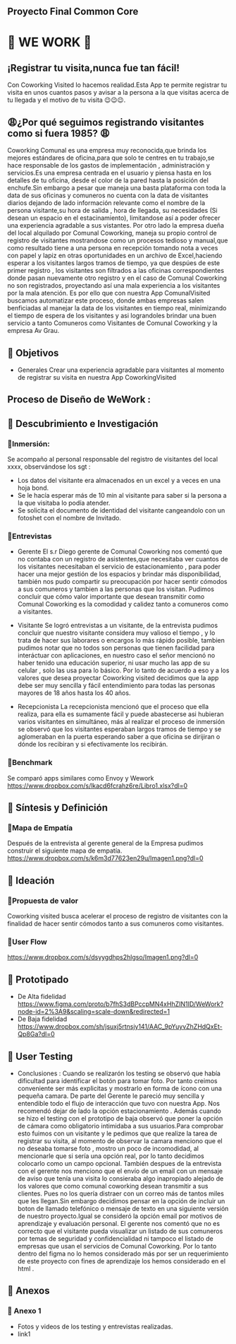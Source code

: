 ##  Proyecto Final Common Core 
# 📱 WE WORK 📱
## ¡Registrar tu visita,nunca fue tan fácil!
Con Coworking Visited lo hacemos realidad.Esta App te permite registrar tu visita en unos cuantos pasos  y avisar a la persona a la que visitas acerca de tu llegada y el motivo de tu visita 😉😉😉.
## 😩¿Por qué seguimos registrando visitantes como si fuera 1985? 😩 

Coworking Comunal es una empresa muy reconocida,que brinda  los mejores estándares de oficina,para que solo te centres en tu trabajo,se hace responsable de los gastos de implementación , administración y servicios.Es una empresa centrada en el usuario y piensa hasta en los detalles de tu oficina, desde el color de la pared hasta la posición del enchufe.Sin embargo a pesar que maneja  una basta plataforma con toda la data de sus oficinas y comuneros no cuenta con la data de visitantes diarios dejando de lado información relevante como el nombre de la persona visitante,su hora de salida , hora de llegada, su necesidades (Si desean un espacio en el estacinamiento), limitandose así a poder ofrecer una experiencia agradable a sus vistantes.
Por otro  lado la empresa dueña del local alquilado por Comunal Coworking,  maneja su propio control de registro de visitantes mostrandose como un procesos tedioso y manual,que como resultado tiene a una persona en recepción  tomando nota a veces con papel y lapiz en otras oportunidades en un archivo de Excel,haciendo esperar a los visitantes largos tramos de tiempo,  ya que despúes de este primer registro , los visitantes son filtrados a las oficinas correspondientes donde pasan nuevamente otro registro y en el caso de Comunal Coworking no son registrados, proyectando así una mala experiencia a los visitantes por la mala atención.
Es por ello que con nuestra App ComunalVisited buscamos automatizar este proceso, donde ambas empresas  salen benficiadas al manejar la data de los visitantes en tiempo real, minimizando el tiempo de espera de los visitantes y asi lograndoles brindar una buen servicio a tanto Comuneros como Visitantes de Comunal Coworking y la empresa Av Grau.

## 🙋 Objetivos 
* Generales 
Crear una experiencia agradable  para visitantes al momento de registrar su visita en nuestra App CoworkingVisited
##  Proceso de Diseño de WeWork :
## 🙋 Descubrimiento e Investigación 
### 📂Inmersión:
Se acompaño al personal responsable del registro de visitantes  del local xxxx, observándose los sgt :
* Los datos del visitante era almacenados en un excel y a veces en una hoja bond.
* Se le hacía esperar más de 10 min  al visitante para saber si la persona a la que visitaba lo podía atender.
* Se solicita el documento de identidad  del visitante cangeandolo con un fotoshet con el nombre de Invitado.
### 📂Entrevistas
* Gerente
El s.r Diego gerente de Comunal Coworking nos comentó que no contaba con un registro de asistentes,que necesitaba ver cuantos de los  visitantes necesitaban el servicio de estacionamiento , para poder hacer una mejor gestión de los espacios y brindar más disponibilidad,
también nos pudo compartir su preocupación  por hacer sentir cómodos a sus comuneros y tambien a las personas que los visitan.
Pudimos concluir que cómo valor importante que desean transmitir como Comunal Coworking  es la comodidad y calidez tanto a comuneros como a visitantes.

* Visitante
Se logró entrevistas  a un visitante, de la entrevista pudimos concluir que nuestro visitante considera muy valioso el tiempo , y lo trata de hacer sus laborares o encargos lo más rápido posible, tambien pudimos notar que no todos son personas que tienen facilidad para interáctuar con aplicaciones, en nuestro caso  el señor mencionó no haber tenido una educación superior, ni usar mucho las app de su celular , solo las usa para lo básico.
Por lo tanto  de acuerdo a eso y a los valores que desea proyectar Coworking visited  decidimos que la app debe ser muy sencilla y fácil entendimiento para todas las personas  mayores de 18 años hasta los 40 años.

* Recepcionista
La recepcionista mencionó  que el proceso que ella realiza, para ella es sumamente fácil  y puede abastecerse asi hubieran varios visitantes en simultáneo, más al realizar el proceso de inmersión  se observó que los visitantes esperaban largos tramos de tiempo   y se aglomeraban en la puerta  esperando saber  a que oficina se dirijiran o dónde los recibiran y si efectivamente los recibirán.

### 📂Benchmark
 Se comparó apps similares  como Envoy y Wework
https://www.dropbox.com/s/lkacd6fcrahz6re/Libro1.xlsx?dl=0

## 🙋 Síntesis y Definición 
### 📂Mapa de Empatía
Después de la entrevista al gerente general de la Empresa pudimos construir el siguiente mapa de empatía.
https://www.dropbox.com/s/k6m3d77623en29u/Imagen1.png?dl=0

## 🙋 Ideación 
### 📂Propuesta de valor
 Coworking visited busca acelerar el proceso de registro de visitantes con la finalidad de hacer sentir cómodos  tanto a sus comuneros como visitantes.
### 📂User Flow
https://www.dropbox.com/s/dsyygdhps2hlgso/Imagen1.png?dl=0

## 🙋 Prototipado 
* De Alta fidelidad
https://www.figma.com/proto/b7fhS3dBPccpMN4xHhZIN1ID/WeWork?node-id=2%3A9&scaling=scale-down&redirected=1
* De Baja fidelidad
https://www.dropbox.com/sh/jsuxj5rtnsjy141/AAC_9pYuyvZhZHdQxEt-Qp8Ga?dl=0
## 🙋 User Testing 
* Conclusiones :
Cuando se realizarón los testing se observó que había dificultad para identificar el botón para tomar foto.
Por tanto creimos conveniente  ser más explicitas y mostrarlo en forma de ícono  con una pequeña camara.
De parte del Gerente le pareció muy sencilla y entendible todo el flujo de interacción que tuvo con nuestra App.
Nos recomendó dejar de lado la opción estacionamiento .
Además cuando se hizo el testing con el prototipo de baja observó que  poner la opción de cámara como obligatorio intimidaba a sus usuarios.Para comprobar esto fuimos con un visitante y le  pedimos que que realize la tarea de registrar su visita, al momento de observar la camara menciono que el no deseaba tomarse foto , mostro un poco de incomodidad, al mencionarle que si sería una opción real, por lo tanto decidimos colocarlo como un campo opcional.
También despues de la entrevista  con el gerente nos menciono que el envío de un email con un mensaje de aviso que tenía una visita lo consieraba algo inapropiado alejado de los valores que como comunal coworking desean transmitir a sus clientes. Pues no los quería distraer con un correo más de tantos miles que les llegan.Sin embargo decidimos  pensar en la opción de incluir un boton de llamado telefónico o mensaje de texto en una siguiente versión de nuestro proyecto.Igual se consideró  la opción email por motivos de aprendizaje y evaluación  personal.
El gerente nos comentó que no es correcto que el visitante pueda visualizar un listado de sus comuneros por temas de seguridad y confidencialidad ni tampoco el listado de empresas que usan el servicios de Comunal Coworking.
Por lo tanto dentro del figma no lo hemos considerado más por ser un requerimiento de este proyecto con fines de aprendizaje los hemos considerado en el html .

## 🙋 Anexos

### 📁 Anexo 1
 * Fotos y videos de los testing y entrevistas realizadas.
* link1